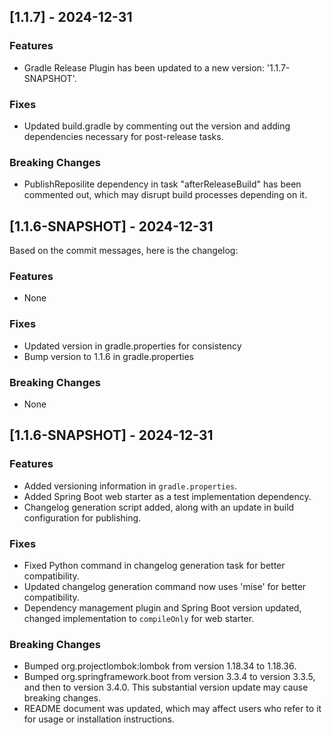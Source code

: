## [1.1.7] - 2024-12-31
### Features
- Gradle Release Plugin has been updated to a new version: '1.1.7-SNAPSHOT'.

### Fixes
- Updated build.gradle by commenting out the version and adding dependencies necessary for post-release tasks.

### Breaking Changes
- PublishReposilite dependency in task "afterReleaseBuild" has been commented out, which may disrupt build processes depending on it.

## [1.1.6-SNAPSHOT] - 2024-12-31
Based on the commit messages, here is the changelog:

### Features
- None

### Fixes
- Updated version in gradle.properties for consistency
- Bump version to 1.1.6 in gradle.properties


### Breaking Changes
- None

## [1.1.6-SNAPSHOT] - 2024-12-31
### Features
- Added versioning information in `gradle.properties`.
- Added Spring Boot web starter as a test implementation dependency.
- Changelog generation script added, along with an update in build configuration for publishing.

### Fixes
- Fixed Python command in changelog generation task for better compatibility.
- Updated changelog generation command now uses 'mise' for better compatibility.
- Dependency management plugin and Spring Boot version updated, changed implementation to `compileOnly` for web starter.

### Breaking Changes
- Bumped org.projectlombok:lombok from version 1.18.34 to 1.18.36.
- Bumped org.springframework.boot from version 3.3.4 to version 3.3.5, and then to version 3.4.0. This substantial version update may cause breaking changes.
- README document was updated, which may affect users who refer to it for usage or installation instructions.

